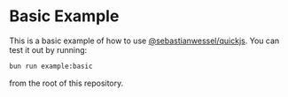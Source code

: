# Basic Example

This is a basic example of how to use [@sebastianwessel/quickjs](https://github.com/sebastianwessel/quickjs). You can test it out by running:

```sh
bun run example:basic
```

from the root of this repository.